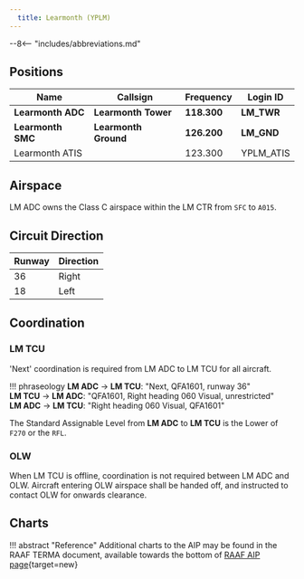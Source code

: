 ```yaml
---
  title: Learmonth (YPLM)
---
```


--8<-- "includes/abbreviations.md"

## Positions

| Name               | Callsign       | Frequency        | Login ID              |
| ------------------ | -------------- | ---------------- | --------------------------------------|
| **Learmonth ADC**    | **Learmonth Tower**  | **118.300**         | **LM_TWR**        |
| **Learmonth SMC**    | **Learmonth Ground**  | **126.200**      | **LM_GND**        |
| Learmonth ATIS    |   | 123.300         | YPLM_ATIS       |

## Airspace
LM ADC owns the Class C airspace within the LM CTR from `SFC` to `A015`.

## Circuit Direction

| Runway | Direction |
| ------ | ----------|
| 36     | Right  |
| 18     | Left |

## Coordination
### LM TCU
'Next' coordination is required from LM ADC to LM TCU for all aircraft.

!!! phraseology
    <span class="hotline">**LM ADC** -> **LM TCU**</span>: "Next, QFA1601, runway 36"  
    <span class="hotline">**LM TCU** -> **LM ADC**</span>: "QFA1601, Right heading 060 Visual, unrestricted"  
    <span class="hotline">**LM ADC** -> **LM TCU**</span>: "Right heading 060 Visual, QFA1601"  

The Standard Assignable Level from  **LM ADC** to **LM TCU** is the Lower of `F270` or the `RFL`.

### OLW
When LM TCU is offline, coordination is not required between LM ADC and OLW. Aircraft entering OLW airspace shall be handed off, and instructed to contact OLW for onwards clearance.

## Charts
!!! abstract "Reference"
    Additional charts to the AIP may be found in the RAAF TERMA document, available towards the bottom of [RAAF AIP page](https://ais-af.airforce.gov.au/australian-aip){target=new}